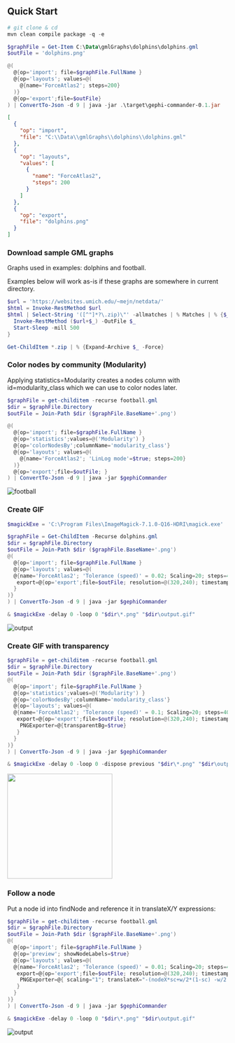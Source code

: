 ## Quick Start
```powershell
# git clone & cd
mvn clean compile package -q -e

$graphFile = Get-Item C:\Data\gmlGraphs\dolphins\dolphins.gml
$outFile = 'dolphins.png'

@(
  @{op='import'; file=$graphFile.FullName }
  @{op='layouts'; values=@(
    @{name='ForceAtlas2'; steps=200}
  )}
  @{op='export';file=$outFile}
) | ConvertTo-Json -d 9 | java -jar .\target\gephi-commander-0.1.jar
```
```json
[
  {
    "op": "import",
    "file": "C:\\Data\\gmlGraphs\\dolphins\\dolphins.gml"
  },
  {
    "op": "layouts",
    "values": [
      {
        "name": "ForceAtlas2",
        "steps": 200
      }
    ]
  },
  {
    "op": "export",
    "file": "dolphins.png"
  }
]
```

### Download sample GML graphs

Graphs used in examples: dolphins and football.

Examples below will work as-is if these graphs are somewhere in current directory.

```powershell
$url = 'https://websites.umich.edu/~mejn/netdata/'
$html = Invoke-RestMethod $url
$html | Select-String '([^"]*?\.zip)\"' -allmatches | % Matches | % {$_.groups[1].value} | Out-GridView -PassThru | % {
  Invoke-RestMethod ($url+$_) -OutFile $_
  Start-Sleep -mill 500
}

Get-ChildItem *.zip | % {Expand-Archive $_ -Force}
```

### Color nodes by community (Modularity)

Applying statistics=Modularity creates a nodes column with id=modularity_class which we can use to color nodes later.

```powershell
$graphFile = get-childitem -recurse football.gml
$dir = $graphFile.Directory
$outFile = Join-Path $dir ($graphFile.BaseName+'.png')

@(
  @{op='import'; file=$graphFile.FullName }
  @{op='statistics';values=@('Modularity') }
  @{op='colorNodesBy';columnName='modularity_class'}
  @{op='layouts'; values=@(
    @{name='ForceAtlas2'; 'LinLog mode'=$true; steps=200}
  )}
  @{op='export';file=$outFile; }
) | ConvertTo-Json -d 9 | java -jar $gephiCommander
```
![football](https://github.com/user-attachments/assets/860fe61c-9c49-40a1-81e8-089c80d5545c)

### Create GIF
```powershell
$magickExe = 'C:\Program Files\ImageMagick-7.1.0-Q16-HDRI\magick.exe'

$graphFile = Get-ChildItem -Recurse dolphins.gml
$dir = $graphFile.Directory
$outFile = Join-Path $dir ($graphFile.BaseName+'.png')
@(
  @{op='import'; file=$graphFile.FullName }
  @{op='layouts'; values=@(
  @{name='ForceAtlas2'; 'Tolerance (speed)' = 0.02; Scaling=20; steps=40; exportEach=1;
   export=@{op='export';file=$outFile; resolution=@(320,240); timestamp=$true}
  }
)}
) | ConvertTo-Json -d 9 | java -jar $gephiCommander

& $magickExe -delay 0 -loop 0 "$dir\*.png" "$dir\output.gif"
```
![output](https://github.com/user-attachments/assets/3f7601cc-c693-4656-984e-d48b3aaeffb7)

### Create GIF with transparency
```powershell
$graphFile = get-childitem -recurse football.gml
$dir = $graphFile.Directory
$outFile = Join-Path $dir ($graphFile.BaseName+'.png')
@(
  @{op='import'; file=$graphFile.FullName }
  @{op='statistics';values=@('Modularity') }
  @{op='colorNodesBy';columnName='modularity_class'}
  @{op='layouts'; values=@(
  @{name='ForceAtlas2'; 'Tolerance (speed)' = 0.1; Scaling=20; steps=40; exportEach=1;
   export=@{op='export';file=$outFile; resolution=@(320,240); timestamp=$true
    PNGExporter=@{transparentBg=$true}
   }
  }
)}
) | ConvertTo-Json -d 9 | java -jar $gephiCommander

& $magickExe -delay 0 -loop 0 -dispose previous "$dir\*.png" "$dir\output.gif"
```
<img src="https://github.com/user-attachments/assets/d3fee647-247d-459c-afbf-42648440789a" width="240"/>

### Follow a node

Put a node id into findNode and reference it in translateX/Y expressions:
```powershell
$graphFile = get-childitem -recurse football.gml
$dir = $graphFile.Directory
$outFile = Join-Path $dir ($graphFile.BaseName+'.png')
@(
  @{op='import'; file=$graphFile.FullName }
  @{op='preview'; showNodeLabels=$true}
  @{op='layouts'; values=@(
  @{name='ForceAtlas2'; 'Tolerance (speed)' = 0.01; Scaling=20; steps=40; exportEach=1;
   export=@{op='export';file=$outFile; resolution=@(320,240); timestamp=$true;
    PNGExporter=@{ scaling="1"; translateX="-(nodeX*sc+w/2*(1-sc) -w/2 )/sc"; translateY="-(-nodeY*sc+h/2*(1-sc) -h/2 )/sc"; findNode="23"}
   }
  }
)}
) | ConvertTo-Json -d 9 | java -jar $gephiCommander

& $magickExe -delay 0 -loop 0 "$dir\*.png" "$dir\output.gif"
```
![output](https://github.com/user-attachments/assets/77f5884b-eeee-4c6a-bd62-675fa6763d31)
